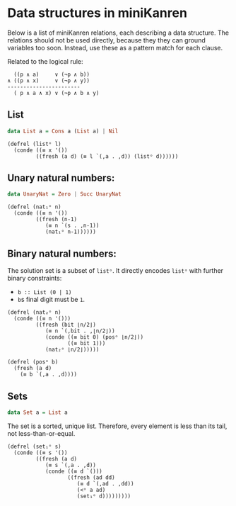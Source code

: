 # Data structures in miniKanren

Below is a list of miniKanren relations, each describing a data structure. The relations should not be used directly, because they they can ground variables too soon. Instead, use these as a pattern match for each clause.

Related to the logical rule:

```
  ((p ∧ a)     ∨ (¬p ∧ b))
∧ ((p ∧ x)     ∨ (¬p ∧ y))
-----------------------
  ( p ∧ a ∧ x) ∨ (¬p ∧ b ∧ y)
```

## List

```haskell
data List a = Cons a (List a) | Nil
```

```minikanren
(defrel (listᵒ l)
  (conde ((≡ x '())
         ((fresh (a d) (≡ l `(,a . ,d)) (listᵒ d))))))
```

## Unary natural numbers:
```haskell
data UnaryNat = Zero | Succ UnaryNat
```

```minikanren
(defrel (nat₁ᵒ n)
  (conde ((≡ n '())
         ((fresh (n-1)
            (≡ n `(s . ,n-1))
            (nat₁ᵒ n-1))))))
```

## Binary natural numbers:

The solution set is a subset of `listᵒ`. It directly encodes `listᵒ` with further binary constraints:
* `b :: List (0 | 1)`
* `b`s final digit must be `1`.

```minikanren
(defrel (nat₂ᵒ n)
  (conde ((≡ n '()))
         ((fresh (bit ⌊n/2⌋)
            (≡ n `(,bit . ,⌊n/2⌋))
            (conde ((≡ bit 0) (posᵒ ⌊n/2⌋))
                   ((≡ bit 1)))
            (nat₂ᵒ ⌊n/2⌋)))))

(defrel (posᵒ b)
  (fresh (a d)
    (≡ b `(,a . ,d))))
```


## Sets

```haskell
data Set a = List a
```

The set is a sorted, unique list. Therefore, every element is less than its tail, not less-than-or-equal.

```minikanren
(defrel (set₁ᵒ s)
  (conde ((≡ s '())
         ((fresh (a d)
            (≡ s `(,a . ,d))
            (conde ((≡ d `()))
                   ((fresh (ad dd)
                      (≡ d `(,ad . ,dd))
                      (<ᵒ a ad)
                      (set₁ᵒ d)))))))))
```




